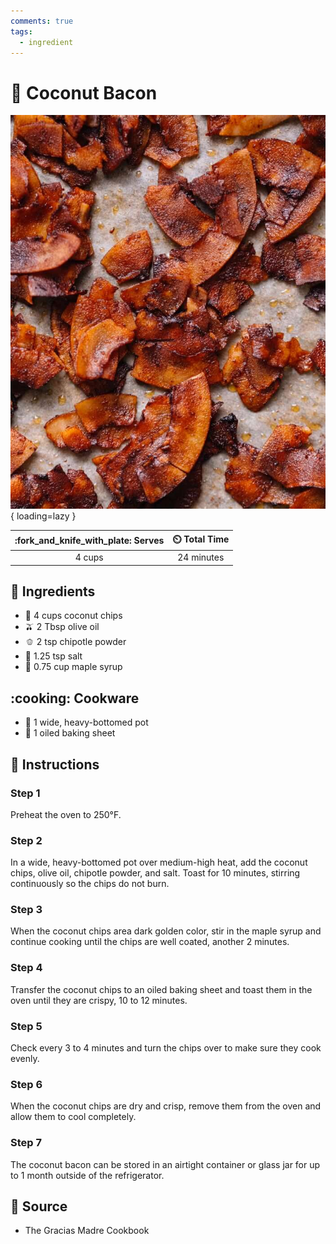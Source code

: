 ```yaml
---
comments: true
tags:
  - ingredient
---
```

# :bacon: Coconut Bacon

![Coconut Bacon][1]{ loading=lazy }

| :fork_and_knife_with_plate: Serves | :timer_clock: Total Time |
|:----------------------------------:|:-----------------------: |
| 4 cups | 24 minutes |

## :salt: Ingredients

- :coconut: 4 cups coconut chips
- :olive: 2 Tbsp olive oil
- :bell_pepper: 2 tsp chipotle powder
- :salt: 1.25 tsp salt
- :maple_leaf: 0.75 cup maple syrup

## :cooking: Cookware

- :stew: 1 wide, heavy-bottomed pot
- :pie: 1 oiled baking sheet

## :pencil: Instructions

### Step 1

Preheat the oven to 250°F.

### Step 2

In a wide, heavy-bottomed pot over medium-high heat, add the coconut chips, olive oil, chipotle powder, and salt. Toast
for 10 minutes, stirring continuously so the chips do not burn.

### Step 3

When the coconut chips area dark golden color, stir in the maple syrup and continue cooking until the chips are well
coated, another 2 minutes.

### Step 4

Transfer the coconut chips to an oiled baking sheet and toast them in the oven until they are crispy, 10 to 12 minutes.

### Step 5

Check every 3 to 4 minutes and turn the chips over to make sure they cook evenly.

### Step 6

When the coconut chips are dry and crisp, remove them from the oven and allow them to cool completely.

### Step 7

The coconut bacon can be stored in an airtight container or glass jar for up to 1 month outside of the refrigerator.

## :link: Source

- The Gracias Madre Cookbook

[1]: <../assets/images/coconut-bacon.jpg>
